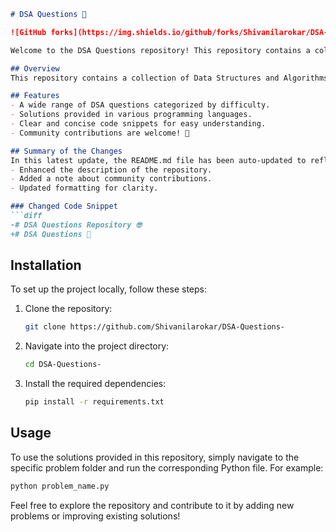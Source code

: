 ```markdown
# DSA Questions 🤖

![GitHub forks](https://img.shields.io/github/forks/Shivanilarokar/DSA-Questions-?style=social) ![GitHub stars](https://img.shields.io/github/stars/Shivanilarokar/DSA-Questions-?style=social)

Welcome to the DSA Questions repository! This repository contains a collection of Data Structures and Algorithms (DSA) problems designed to help developers improve their problem-solving skills.

## Overview
This repository contains a collection of Data Structures and Algorithms (DSA) problems categorized by type, with clear implementations in multiple languages. It serves as a learning resource for those looking to enhance their understanding of algorithms.

## Features
- A wide range of DSA questions categorized by difficulty.
- Solutions provided in various programming languages.
- Clear and concise code snippets for easy understanding.
- Community contributions are welcome! 🎉

## Summary of the Changes
In this latest update, the README.md file has been auto-updated to reflect the following changes:
- Enhanced the description of the repository.
- Added a note about community contributions.
- Updated formatting for clarity.

### Changed Code Snippet
```diff
-# DSA Questions Repository 🤓
+# DSA Questions 🤖
```

## Installation
To set up the project locally, follow these steps:
1. Clone the repository:
    ```bash
    git clone https://github.com/Shivanilarokar/DSA-Questions-
    ```
2. Navigate into the project directory:
    ```bash
    cd DSA-Questions-
    ```
3. Install the required dependencies:
    ```bash
    pip install -r requirements.txt
    ```

## Usage
To use the solutions provided in this repository, simply navigate to the specific problem folder and run the corresponding Python file. For example:
```bash
python problem_name.py
```

Feel free to explore the repository and contribute to it by adding new problems or improving existing solutions!
```
